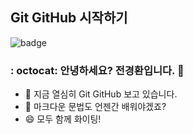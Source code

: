 ## Git GitHub 시작하기

![badge](https://img.shields.io/badge/Hanbit%20Cat-Hello%20GitHub-orange)

### : octocat:  안녕하세요? 전경환입니다. 👋

- 🔭 지금 열심히 Git GitHub 보고 있습니다.
- 🤔 마크다운 문법도 언젠간 배워야겠죠?
- 😄 모두 함께 화이팅!
<!--
**gatsby6060/gatsby6060** is a ✨ _special_ ✨ repository because its `README.md` (this file) appears on your GitHub profile.

Here are some ideas to get you started:

- 🔭 I’m currently working on ...
- 🌱 I’m currently learning ...
- 👯 I’m looking to collaborate on ...
- 🤔 I’m looking for help with ...
- 💬 Ask me about ...
- 📫 How to reach me: ...
- 😄 Pronouns: ...
- ⚡ Fun fact: ...
-->
